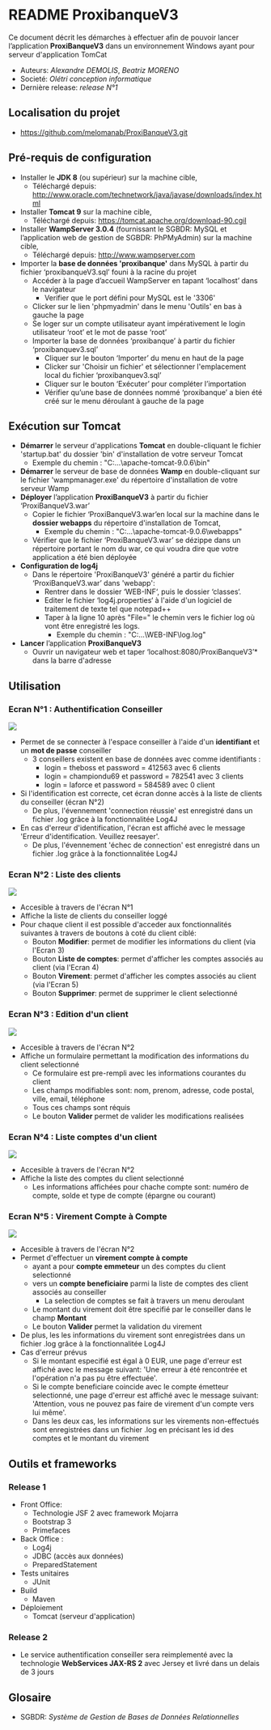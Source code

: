# README ProxibanqueV3 
Ce document décrit les démarches à effectuer afin de pouvoir lancer l’application **ProxiBanqueV3** dans un environnement Windows ayant pour serveur d'application TomCat
- Auteurs: *Alexandre DEMOLIS*, *Beatriz MORENO*
- Societé: *Olétri conception informatique*
- Dernière release: *release N°1*

## Localisation du projet 
- https://github.com/melomanab/ProxiBanqueV3.git

## Pré-requis de configuration
- Installer le **JDK 8** (ou supérieur) sur la machine cible,
	- Téléchargé depuis: http://www.oracle.com/technetwork/java/javase/downloads/index.html
- Installer **Tomcat 9** sur la machine cible, 
	- Téléchargé depuis: https://tomcat.apache.org/download-90.cgil
- Installer **WampServer 3.0.4**  (fournissant le SGBDR: MySQL et l’application web de gestion de SGBDR:  PhPMyAdmin) sur la machine cible, 
	- Téléchargé depuis: http://www.wampserver.com
- Importer la **base de données 'proxibanque'** dans MySQL à partir du fichier ‘proxibanqueV3.sql’ founi à la racine du projet
	- Accéder à la page d’accueil WampServer en tapant ‘localhost’ dans le navigateur
		- Verifier que le port défini pour MySQL est le '3306'
	- Clicker sur le lien 'phpmyadmin' dans le menu 'Outils' en bas à gauche la page
	- Se loger sur un compte utilisateur ayant impérativement le login utilisateur ‘root’ et le mot de passe ‘root’
	- Importer la base de données ‘proxibanque’ à partir du fichier ‘proxibanquev3.sql’
		- Cliquer sur le bouton ‘Importer’ du menu en haut de la page
		- Clicker sur 'Choisir un fichier' et sélectionner l'emplacement local du fichier ‘proxibanquev3.sql’ 
		- Cliquer sur le bouton ‘Exécuter’ pour compléter l’importation
		- Vérifier qu’une base de données nommé ‘proxibanque’ a bien été créé sur le menu déroulant à gauche de la page
	

## Exécution sur Tomcat
- **Démarrer** le serveur d'applications **Tomcat** en double-cliquant le fichier 'startup.bat' du dossier 'bin' d'installation de votre serveur Tomcat
	- Exemple du chemin : "C:\...\apache-tomcat-9.0.6\bin"
- **Démarrer** le serveur de base de données **Wamp** en double-cliquant sur le fichier 'wampmanager.exe' du répertoire d'installation de votre serveur Wamp
- **Déployer** l’application **ProxiBanqueV3** à partir du fichier ‘ProxiBanqueV3.war’
	- Copier le fichier ‘ProxiBanqueV3.war’en local sur la machine dans le **dossier webapps** du répertoire d'installation 		de Tomcat,
		- Exemple du chemin : "C:\...\apache-tomcat-9.0.6\webapps"
	- Vérifier que le fichier ‘ProxiBanqueV3.war’ se dézippe dans un répertoire portant le nom du war, ce qui voudra dire 		que votre application a été bien déployée
- **Configuration de log4j**
	- Dans le répertoire 'ProxiBanqueV3' généré a partir du fichier ‘ProxiBanqueV3.war’ dans 'webapp':
		- Rentrer dans le dossier ‘WEB-INF‘, puis le dossier ‘classes‘.
		- Editer le fichier ‘log4j.properties‘ à l'aide d'un logiciel de traitement de texte tel que notepad++
		- Taper à la ligne 10 après "File=" le chemin vers le fichier log où vont être enregistré les logs.
			- Exemple du chemin : "C:\...\WEB-INF\log.log"
- **Lancer** l’application **ProxiBanqueV3**
	- Ouvrir un navigateur web et taper ‘localhost:8080/ProxiBanqueV3’* dans la barre d'adresse

## Utilisation
### Ecran N°1 : Authentification Conseiller
<img src="https://drive.google.com/uc?id=1X-KFBUHqlOupCuZHQXcBxlW2KgKCIIUC">	

- Permet de se connecter à l'espace conseiller à l'aide d'un **identifiant** et un **mot de passe** conseiller
	- 3 conseillers existent en base de données avec comme identifiants :
		- login = theboss et password = 412563 avec 6 clients
		- login = championdu69 et password = 782541 avec 3 clients
		- login = laforce et password = 584589 avec 0 client
- Si l'identification est correcte, cet écran donne accès à la liste de clients du conseiller (écran N°2)
	- De plus, l'évennement 'connection réussie' est enregistré dans un fichier .log grâce à la fonctionnalitée Log4J
- En cas d'erreur d'identification, l'écran est affiché avec le message 'Erreur d'identification. Veuillez reesayer'.
	- De plus, l'évennement 'échec de connection' est enregistré dans un fichier .log grâce à la fonctionnalitée Log4J

### Ecran N°2 : Liste des clients
<img src="https://drive.google.com/uc?id=1oy_IIxFcgy0jnftZY7DPYw-9A9kWXMJg">	

- Accesible à travers de l'écran N°1
- Affiche la liste de clients du conseiller loggé 
- Pour chaque client il est possible d'acceder aux fonctionnalités suivantes à travers de boutons à coté du client ciblé:
	- Bouton **Modifier**: permet de modifier les informations du client (via l'Ecran 3)
	- Bouton **Liste de comptes**: permet d'afficher les comptes associés au client (via l'Ecran 4)
	- Bouton **Virement**: permet d'afficher les comptes associés au client (via l'Ecran 5)
	- Bouton **Supprimer**: permet de supprimer le client selectionné

			
### Ecran N°3 : Edition d'un client
<img src="https://drive.google.com/uc?id=1wyOLzUXMb0EC1_SS8KNzy3Lp_gGo1YLu">

- Accesible à travers de l'écran N°2
- Affiche un formulaire permettant la modification des informations du client selectionné 
	- Ce formulaire est pre-rempli avec les informations courantes du client
	- Les champs modifiables sont: nom, prenom, adresse, code postal, ville, email, téléphone
	- Tous ces champs sont réquis
	- Le bouton **Valider** permet de valider les modifications realisées

### Ecran N°4 : Liste comptes d'un client 
<img src="https://drive.google.com/uc?id=1afQVRNrAPibC4YO_HO4pFdICHjWD4_iv">

- Accesible à travers de l'écran N°2
- Affiche la liste des comptes du client selectionné
	- Les informations affichées pour chache compte sont: numéro de compte, solde et type de compte (épargne ou courant) 

### Ecran N°5 : Virement Compte à Compte
<img src="https://drive.google.com/uc?id=1ozTnTGkiFmIYESscqgHCavAyXJeYK-3-">

- Accesible à travers de l'écran N°2
- Permet d'effectuer un **virement compte à compte**
	- ayant a pour **compte emmeteur** un des comptes du client selectionné 
	- vers un **compte beneficiaire** parmi la liste de comptes des client associés au conseiller
		- La selection de comptes se fait à travers un menu deroulant
	- Le montant du virement doit être specifié par le conseiller dans le champ **Montant**
	- Le bouton **Valider** permet la validation du virement
- De plus, les les informations du virement sont enregistrées dans un fichier .log grâce à la fonctionnalitée Log4J
- Cas d'erreur prévus
	- Si le montant especifié est égal à 0 EUR, une page d'erreur est affiché avec le message suivant: 'Une erreur à été rencontrée 	et l'opération n'a pas pu être effectuée'.
	- Si le compte beneficiare coincide avec le compte émetteur selectionné, une page d'erreur est affiché avec le message suivant: 	'Attention, vous ne pouvez pas faire de virement d'un compte vers lui même'.
	- Dans les deux cas, les informations sur les virements non-effectués sont enregistrées dans un fichier .log en précisant les id des comptes et le montant du virement
## Outils et frameworks
### Release 1
- Front Office: 
	- Technologie JSF 2 avec framework Mojarra 
	- Bootstrap 3
	- Primefaces
- Back Office :
	- Log4j 
	- JDBC (accès aux données)
	- PreparedStatement 
- Tests unitaires
	- JUnit
- Build
	- Maven
- Déploiement
	- Tomcat (serveur d'application)
### Release 2
- Le service authentification conseiller sera reimplementé avec la technologie **WebServices JAX-RS 2** avec Jersey et livré dans un delais de 3 jours

## Glosaire
- SGBDR: *Système de Gestion de Bases de Données Relationnelles*

